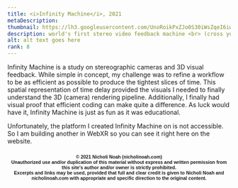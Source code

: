 ```yaml
---
title: <i>Infinity Machine</i>, 2021
metaDescription:
thumbnail: https://lh3.googleusercontent.com/UnoRoikPxZJo0S30iWsZqeI6iwSptbmRIJOKrPlsqliuT6l0r8P_3bP6KcgXwMFLgFUdZrkcilNKLg-xZeql8S7YaD4QBnyn2Yltlu2X2u4sYQGqxApoS8y-zBE0oRdkumGPV9frlg=w2400
description: world's first stereo video feedback machine <br> (cross your eyes to view in 3D)
alt: alt text goes here
rank: 8
---
```


Infinity Machine is a study on stereographic cameras and 3D visual feedback. While simple in concept, my challenge was to refine a workflow to be as efficient as possible to produce the tightest slices of time. This spatial representation of time delay provided the visuals I needed to finally understand the 3D (camera) rendering pipeline. Additionally, I finally had visual proof that efficient coding can make quite a difference.
As luck would have it, Infinity Machine is just as fun as it was educational.

Unfortunately, the platform I created Infinity Machine on is not accessible. So I am building another in WebXR so you can see it right here on the website.<br><br>

<div class="row">
  <div class="col-md-3">
  </div>
  <div class="col-md-5">
    <p style="font-family:arial; font-size: .75em; font-weight:bold; text-align: center; margin-top: -2%">© 2021 Nicholi Noah (nicholinoah.com)<br>
	Unauthorized use and/or duplication of this material without express and written permission from this site’s author and/or owner is strictly prohibited.<br>
	Excerpts and links may be used, provided that full and clear credit is given to Nicholi Noah and nicholinoah.com with appropriate and specific direction to the original content.
	</p>
  </div>
</div>